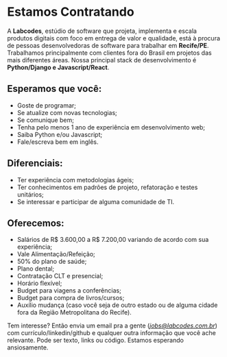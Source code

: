 # Estamos Contratando

A **Labcodes**, estúdio de software que projeta, implementa e escala produtos digitais com foco em entrega de valor e qualidade, está à procura de pessoas desenvolvedoras de software para trabalhar em **Recife/PE**. Trabalhamos principalmente com clientes fora do Brasil em projetos das mais diferentes áreas. Nossa principal stack de desenvolvimento é **Python/Django e Javascript/React**. 

## Esperamos que você:
- Goste de programar;
- Se atualize com novas tecnologias;
- Se comunique bem;
- Tenha pelo menos 1 ano de experiência em desenvolvimento web;
- Saiba Python e/ou Javascript;
- Fale/escreva bem em inglês.

## Diferenciais:
- Ter experiência com metodologias ágeis;
- Ter conhecimentos em padrões de projeto, refatoração e testes unitários;
- Se interessar e participar de alguma comunidade de TI.

## Oferecemos:
- Salários de R$ 3.600,00 a R$ 7.200,00 variando de acordo com sua experiência;
- Vale Alimentação/Refeição;
- 50% do plano de saúde;
- Plano dental;
- Contratação CLT e presencial;
- Horário flexível;
- Budget para viagens a conferências;
- Budget para compra de livros/cursos;
- Auxílio mudança (caso você seja de outro estado ou de alguma cidade fora da Região Metropolitana do Recife).

Tem interesse? Então envia um email pra a gente (*jobs@labcodes.com.br*) com currículo/linkedin/github e qualquer outra informação que você ache relevante. Pode ser texto, links ou código. Estamos esperando ansiosamente.
